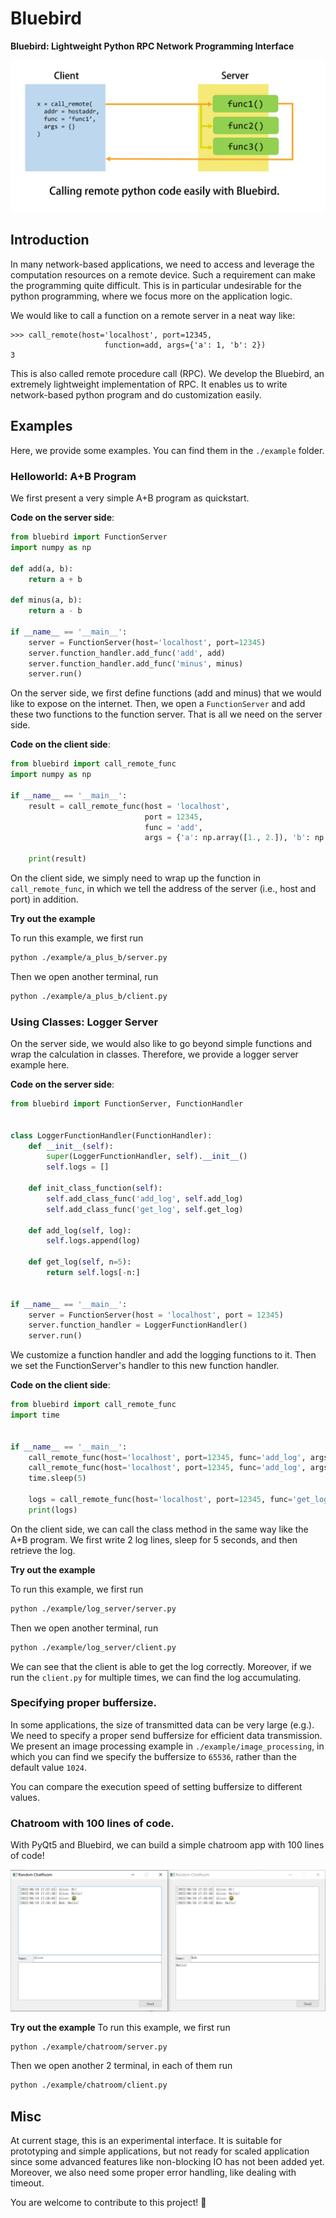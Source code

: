 # Bluebird
**Bluebird: Lightweight Python RPC Network Programming Interface**

![bluebird](./misc/bluebird.png)
## Introduction
In many network-based applications, we need to access and leverage the computation resources on a remote device. 
Such a requirement can make the programming quite difficult. This is in particular undesirable for the python programming, where we focus more on the application logic.

We would like to call a function on a remote server in a neat way like:
```
>>> call_remote(host='localhost', port=12345, 
                     function=add, args={'a': 1, 'b': 2})
3
```
This is also called remote procedure call (RPC). We develop the Bluebird, an extremely lightweight implementation of RPC. It enables us to write network-based python program and do customization easily.


## Examples
Here, we provide some examples. You can find them in the ``./example`` folder.

### Helloworld: A+B Program
We first present a very simple A+B program as quickstart.

**Code on the server side**:
```python
from bluebird import FunctionServer
import numpy as np

def add(a, b):
    return a + b

def minus(a, b):
    return a - b

if __name__ == '__main__':
    server = FunctionServer(host='localhost', port=12345)
    server.function_handler.add_func('add', add)
    server.function_handler.add_func('minus', minus)
    server.run()

```
On the server side, we first define functions (add and minus) that we would like to expose on the internet. Then, we open a ``FunctionServer`` and add these two functions to the function server. That is all we need on the server side.

**Code on the client side**:
```python
from bluebird import call_remote_func
import numpy as np

if __name__ == '__main__':
    result = call_remote_func(host = 'localhost', 
                              port = 12345,
                              func = 'add', 
                              args = {'a': np.array([1., 2.]), 'b': np.array([3., 4.])})
	
    print(result)

```
On the client side, we simply need to wrap up the function in ``call_remote_func``, in which we tell the address of the server (i.e., host and port) in addition.

**Try out the example**

To run this example, we first run
```bash
python ./example/a_plus_b/server.py
```
Then we open another terminal, run
```bash
python ./example/a_plus_b/client.py
```

### Using Classes: Logger Server
On the server side, we would also like to go beyond simple functions and wrap the calculation in classes.
Therefore, we provide a logger server example here.

**Code on the server side**:
```python
from bluebird import FunctionServer, FunctionHandler


class LoggerFunctionHandler(FunctionHandler):
    def __init__(self):
        super(LoggerFunctionHandler, self).__init__()
        self.logs = []

    def init_class_function(self):
        self.add_class_func('add_log', self.add_log)
        self.add_class_func('get_log', self.get_log)
    
    def add_log(self, log):
        self.logs.append(log)
    
    def get_log(self, n=5):
        return self.logs[-n:]


if __name__ == '__main__':
    server = FunctionServer(host = 'localhost', port = 12345)
    server.function_handler = LoggerFunctionHandler()
    server.run()
```
We customize a function handler and add the logging functions to it. Then we set the FunctionServer's handler to this new function handler.

**Code on the client side**:
```python
from bluebird import call_remote_func
import time


if __name__ == '__main__':
    call_remote_func(host='localhost', port=12345, func='add_log', args={'log': 'hello'})
    call_remote_func(host='localhost', port=12345, func='add_log', args={'log': 'it\'s me'})
    time.sleep(5)

    logs = call_remote_func(host='localhost', port=12345, func='get_log', args={'n': 100})
    print(logs)
```
On the client side, we can call the class method in the same way like the A+B program. We first write 2 log lines, sleep for 5 seconds, and then retrieve the log.

**Try out the example**

To run this example, we first run
```bash
python ./example/log_server/server.py
```
Then we open another terminal, run
```bash
python ./example/log_server/client.py
```
We can see that the client is able to get the log correctly. Moreover, if we run the ``client.py`` for multiple times, we can find the log accumulating.

### Specifying proper buffersize.
In some applications, the size of transmitted data can be very large (e.g.). We need to specify a proper send buffersize for efficient data transmission. We present an image processing example in ``./example/image_processing``, in which you can find we specify the buffersize to ``65536``, rather than the default value ``1024``.

You can compare the execution speed of setting buffersize to different values.

### Chatroom with 100 lines of code.
With PyQt5 and Bluebird, we can build a simple chatroom app with 100 lines of code!

![chatroom](./misc/chatroom.png)

**Try out the example**
To run this example, we first run
```bash
python ./example/chatroom/server.py
```
Then we open another 2 terminal, in each of them run
```bash
python ./example/chatroom/client.py
```

## Misc
At current stage, this is an experimental interface. It is suitable for prototyping and simple applications, but not ready for scaled application since some advanced features like non-blocking IO has not been added yet. Moreover, we also need some proper error handling, like dealing with timeout.

You are welcome to contribute to this project! 🙂
